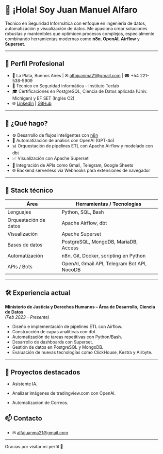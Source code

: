 # 👋 ¡Hola! Soy Juan Manuel Alfaro

Técnico en Seguridad Informática con enfoque en ingeniería de datos, automatización y visualización de datos. Me apasiona crear soluciones robustas y mantenibles que optimicen procesos complejos, especialmente combinando herramientas modernas como **n8n**, **OpenAI**, **Airflow** y **Superset**.

---

## 🧠 Perfil Profesional

- 📍 La Plata, Buenos Aires | ✉ alfajuanma21@gmail.com | ☎ +54 221-538-5909  
- 💼 Técnico en Seguridad Informática – Instituto Teclab  
- 🎓 Certificaciones en PostgreSQL, Ciencia de Datos aplicada (Univ. Michigan) y EF SET (Inglés C2)
- 🌐 [LinkedIn](https://www.linkedin.com/in/juan-manuel-alfaro-9b52a5248) | [GitHub](https://github.com/JuanAlfaro777)

---

## 🚀 ¿Qué hago?

- ⚙️ Desarrollo de flujos inteligentes con [n8n](https://n8n.io)
- 🤖 Automatización de análisis con OpenAI (GPT‑4o)
- 📊 Orquestación de pipelines ETL con Apache Airflow y modelado con dbt
- 📈 Visualización con Apache Superset
- 🔗 Integración de APIs como Gmail, Telegram, Google Sheets
- 🌐 Backend serverless vía Webhooks para extensiones de navegador

---

## 🧩 Stack técnico

| Área                  | Herramientas / Tecnologías                                     |
|-----------------------|---------------------------------------------------------------|
| Lenguajes             | Python, SQL, Bash                                             |
| Orquestación de datos | Apache Airflow, dbt                                           |
| Visualización         | Apache Superset                                               |
| Bases de datos        | PostgreSQL, MongoDB, MariaDB, Access                          |
| Automatización        | n8n, Git, Docker, scripting en Python                         |
| APIs / Bots           | OpenAI, Gmail API, Telegram Bot API, NocoDB                   |

---

## 🛠️ Experiencia actual

**Ministerio de Justicia y Derechos Humanos – Área de Desarrollo, Ciencia de Datos**  
*(Feb 2023 - Presente)*

- Diseño e implementación de pipelines ETL con Airflow.
- Construcción de capas analíticas con dbt.
- Automatización de tareas repetitivas con Python/Bash.
- Desarrollo de dashboards con Superset.
- Gestión de datos en PostgreSQL y MongoDB.
- Evaluación de nuevas tecnologías como ClickHouse, Kestra y Airbyte.

---

## 🌟 Proyectos destacados


- Asistente IA.

- Analizar imágenes de tradingview.com con OpenAI.

- Automatizacion de Correos.

## 📫 Contacto

- ✉ alfajuanma21@gmail.com
---

Gracias por visitar mi perfil 🙌 
